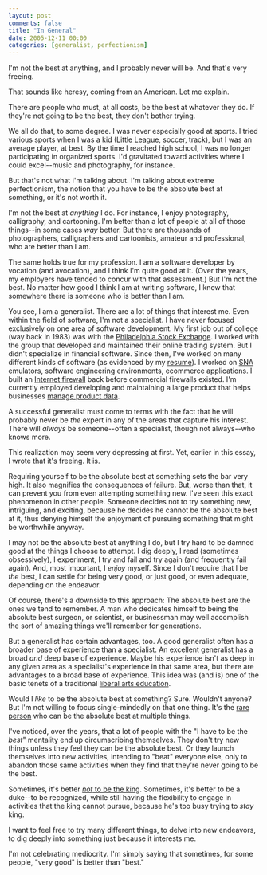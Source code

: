 ```yaml
---
layout: post
comments: false
title: "In General"
date: 2005-12-11 00:00
categories: [generalist, perfectionism]
---
```


I'm not the best at anything, and I probably never will be. And
that's very freeing.

That sounds like heresy, coming from an American. Let me explain.

There are people who must, at all costs, be the best at whatever
they do. If they're not going to be the best, they don't bother
trying.

We all do that, to some degree. I was never especially good at sports. I
tried various sports when I was a kid ([Little League][], soccer, track),
but I was an average player, at best. By the time I reached high school, I
was no longer participating in organized sports. I'd gravitated toward
activities where I could excel--music and photography, for instance.

But that's not what I'm talking about. I'm talking about extreme
perfectionism, the notion that you have to be the absolute best at
something, or it's not worth it.

I'm not the best at *anything* I do. For instance, I enjoy
photography, calligraphy, and cartooning. I'm better than a lot of
people at all of those things--in some cases *way* better. But
there are thousands of photographers, calligraphers and
cartoonists, amateur and professional, who are better than I am.

The same holds true for my profession. I am a software developer by
vocation (and avocation), and I think I'm quite good at it. (Over
the years, my employers have tended to concur with that
assessment.) But I'm not the best. No matter how good I think I am
at writing software, I know that somewhere there is someone who is
better than I am.

You see, I am a generalist. There are a lot of things that interest me.
Even within the field of software, I'm not a specialist. I have never
focused exclusively on one area of software development. My first job out
of college (way back in 1983) was with the [Philadelphia Stock Exchange][].
I worked with the group that developed and maintained their online trading
system. But I didn't specialize in financial software. Since then, I've
worked on many different kinds of software (as evidenced by my [resume][]).
I worked on [SNA][] emulators, software engineering environments, ecommerce
applications. I built an [Internet firewall][] back before commercial
firewalls existed. I'm currently employed developing and maintaining a
large product that helps businesses [manage product data][].

A successful generalist must come to terms with the fact that he
will probably never be *the* expert in any of the areas that
capture his interest. There will *always* be someone--often a
specialist, though not always--who knows more.

This realization may seem very depressing at first. Yet, earlier in
this essay, I wrote that it's freeing. It is.

Requiring yourself to be the absolute best at something sets the
bar very high. It also magnifies the consequences of failure. But,
worse than that, it can prevent you from even attempting something
new. I've seen this exact phenomenon in other people. Someone
decides not to try something new, intriguing, and exciting, because
he decides he cannot be the absolute best at it, thus denying
himself the enjoyment of pursuing something that might be
worthwhile anyway.

I may not be the absolute best at anything I do, but I try hard to
be damned good at the things I choose to attempt. I dig deeply, I
read (sometimes obsessively), I experiment, I try and fail and try
again (and frequently fail again). And, most important, I *enjoy*
myself. Since I don't require that I be *the* best, I can settle
for being very good, or just good, or even adequate, depending on
the endeavor.

Of course, there's a downside to this approach: The absolute best
are the ones we tend to remember. A man who dedicates himself to
being the absolute best surgeon, or scientist, or businessman may
well accomplish the sort of amazing things we'll remember for
generations.

But a generalist has certain advantages, too. A good generalist often has a
broader base of experience than a specialist. An excellent generalist has a
broad *and* deep base of experience. Maybe his experience isn't as deep in
any given area as a specialist's experience in that same area, but there
are advantages to a broad base of experience. This idea was (and is) one of
the basic tenets of a traditional [liberal arts education][].

Would I *like* to be the absolute best at something? Sure. Wouldn't anyone?
But I'm not willing to focus single-mindedly on that one thing. It's the
[rare person][] who can be the absolute best at multiple things.

I've noticed, over the years, that a lot of people with the "I have to be
the *best*" mentality end up circumscribing themselves. They don't try new
things unless they feel they can be the absolute best. Or they launch
themselves into new activities, intending to "beat" everyone else, only to
abandon those same activities when they find that they're never going to be
the best.

Sometimes, it's better [*not* to be the king][]. Sometimes, it's better to
be a duke--to be recognized, while still having the flexibility to engage
in activities that the king cannot pursue, because he's too busy trying to
*stay* king.

I want to feel free to try many different things, to delve into new
endeavors, to dig deeply into something just because it interests
me.

I'm not celebrating mediocrity. I'm simply saying that sometimes, for some
people, "very good" is better than "best."

[Little League]: http://www.littleleague.org/
[Philadelphia Stock Exchange]: http://www.phlx.com/
[resume]: http://www.clapper.org/bmc/resume/
[SNA]: http://pclt.cis.yale.edu/pclt/COMM/SNA.HTM
[Internet firewall]: http://www.interhack.net/pubs/fwfaq/
[manage product data]: http://www.fulltilt.com/pim/overview/index.html
[liberal arts education]: http://ascweb.unl.edu/students/liberal.html
[rare person]: http://www.mos.org/leonardo/
[*not* to be the king]: http://www.robertsilvey.com/notes/2004/09/its_good_to_be_.html
